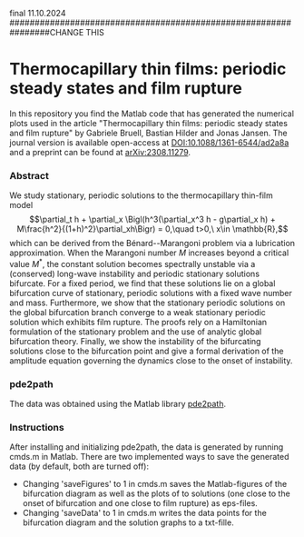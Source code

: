 final 11.10.2024
################################################################CHANGE THIS
# Thermocapillary thin films: periodic steady states and film rupture

In this repository you find the Matlab code that has generated the numerical plots used in the article "Thermocapillary thin films: periodic steady states and film rupture" by Gabriele Bruell, Bastian Hilder and Jonas Jansen. The journal version is available open-access at [DOI:10.1088/1361-6544/ad2a8a](https://doi.org/10.1088/1361-6544/ad2a8a) and a preprint can be found at [arXiv:2308.11279](https://arxiv.org/abs/2308.11279).

### Abstract

We study stationary, periodic solutions to the thermocapillary thin-film model $$\partial_t h + \partial_x \Bigl(h^3(\partial_x^3 h - g\partial_x h) + M\frac{h^2}{(1+h)^2}\partial_xh\Bigr) = 0,\quad t>0,\ x\in \mathbb{R},$$ which can be derived from the Bénard--Marangoni problem via a lubrication approximation. When the Marangoni number $M$ increases beyond a critical value $M^*$, the constant solution becomes spectrally unstable via a (conserved) long-wave instability and periodic stationary solutions bifurcate. For a fixed period, we find that these solutions lie on a global bifurcation curve of stationary, periodic solutions with a fixed wave number and mass. Furthermore, we show that the stationary periodic solutions on the global bifurcation branch converge to a weak stationary periodic solution which exhibits film rupture. The proofs rely on a Hamiltonian formulation of the stationary problem and the use of analytic global bifurcation theory. Finally, we show the instability of the bifurcating solutions close to the bifurcation point and give a formal derivation of the amplitude equation governing the dynamics close to the onset of instability. 

### pde2path

The data was obtained using the Matlab library [pde2path](https://www.staff.uni-oldenburg.de/hannes.uecker/pde2path/index.html). 

### Instructions

After installing and initializing pde2path, the data is generated by running cmds.m in Matlab. 
There are two implemented ways to save the generated data (by default, both are turned off):
- Changing 'saveFigures' to 1 in cmds.m saves the Matlab-figures of the bifurcation diagram as well as the plots of to solutions (one close to the onset of bifurcation and one close to film rupture) as eps-files. 
- Changing 'saveData' to 1 in cmds.m writes the data points for the bifurcation diagram and the solution graphs to a txt-fille.
